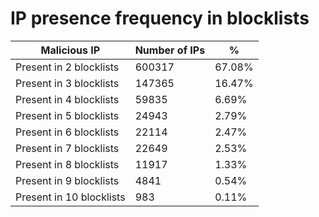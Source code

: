 # IP presence frequency in blocklists
| Malicious IP | Number of IPs | % |
|----|----|----|
| Present in 2 blocklists | 600317 | 67.08% |
| Present in 3 blocklists | 147365 | 16.47% |
| Present in 4 blocklists | 59835 | 6.69% |
| Present in 5 blocklists | 24943 | 2.79% |
| Present in 6 blocklists | 22114 | 2.47% |
| Present in 7 blocklists | 22649 | 2.53% |
| Present in 8 blocklists | 11917 | 1.33% |
| Present in 9 blocklists | 4841 | 0.54% |
| Present in 10 blocklists | 983 | 0.11% |
